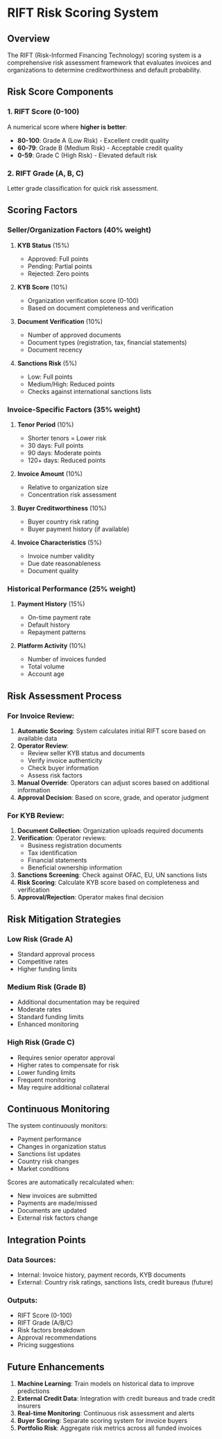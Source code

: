 # RIFT Risk Scoring System

## Overview

The RIFT (Risk-Informed Financing Technology) scoring system is a comprehensive risk assessment framework that evaluates invoices and organizations to determine creditworthiness and default probability.

## Risk Score Components

### 1. **RIFT Score** (0-100)
A numerical score where **higher is better**:
- **80-100**: Grade A (Low Risk) - Excellent credit quality
- **60-79**: Grade B (Medium Risk) - Acceptable credit quality
- **0-59**: Grade C (High Risk) - Elevated default risk

### 2. **RIFT Grade** (A, B, C)
Letter grade classification for quick risk assessment.

## Scoring Factors

### Seller/Organization Factors (40% weight)
1. **KYB Status** (15%)
   - Approved: Full points
   - Pending: Partial points
   - Rejected: Zero points

2. **KYB Score** (10%)
   - Organization verification score (0-100)
   - Based on document completeness and verification

3. **Document Verification** (10%)
   - Number of approved documents
   - Document types (registration, tax, financial statements)
   - Document recency

4. **Sanctions Risk** (5%)
   - Low: Full points
   - Medium/High: Reduced points
   - Checks against international sanctions lists

### Invoice-Specific Factors (35% weight)
1. **Tenor Period** (10%)
   - Shorter tenors = Lower risk
   - 30 days: Full points
   - 90 days: Moderate points
   - 120+ days: Reduced points

2. **Invoice Amount** (10%)
   - Relative to organization size
   - Concentration risk assessment

3. **Buyer Creditworthiness** (10%)
   - Buyer country risk rating
   - Buyer payment history (if available)

4. **Invoice Characteristics** (5%)
   - Invoice number validity
   - Due date reasonableness
   - Document quality

### Historical Performance (25% weight)
1. **Payment History** (15%)
   - On-time payment rate
   - Default history
   - Repayment patterns

2. **Platform Activity** (10%)
   - Number of invoices funded
   - Total volume
   - Account age

## Risk Assessment Process

### For Invoice Review:
1. **Automatic Scoring**: System calculates initial RIFT score based on available data
2. **Operator Review**: 
   - Review seller KYB status and documents
   - Verify invoice authenticity
   - Check buyer information
   - Assess risk factors
3. **Manual Override**: Operators can adjust scores based on additional information
4. **Approval Decision**: Based on score, grade, and operator judgment

### For KYB Review:
1. **Document Collection**: Organization uploads required documents
2. **Verification**: Operator reviews:
   - Business registration documents
   - Tax identification
   - Financial statements
   - Beneficial ownership information
3. **Sanctions Screening**: Check against OFAC, EU, UN sanctions lists
4. **Risk Scoring**: Calculate KYB score based on completeness and verification
5. **Approval/Rejection**: Operator makes final decision

## Risk Mitigation Strategies

### Low Risk (Grade A)
- Standard approval process
- Competitive rates
- Higher funding limits

### Medium Risk (Grade B)
- Additional documentation may be required
- Moderate rates
- Standard funding limits
- Enhanced monitoring

### High Risk (Grade C)
- Requires senior operator approval
- Higher rates to compensate for risk
- Lower funding limits
- Frequent monitoring
- May require additional collateral

## Continuous Monitoring

The system continuously monitors:
- Payment performance
- Changes in organization status
- Sanctions list updates
- Country risk changes
- Market conditions

Scores are automatically recalculated when:
- New invoices are submitted
- Payments are made/missed
- Documents are updated
- External risk factors change

## Integration Points

### Data Sources:
- Internal: Invoice history, payment records, KYB documents
- External: Country risk ratings, sanctions lists, credit bureaus (future)

### Outputs:
- RIFT Score (0-100)
- RIFT Grade (A/B/C)
- Risk factors breakdown
- Approval recommendations
- Pricing suggestions

## Future Enhancements

1. **Machine Learning**: Train models on historical data to improve predictions
2. **External Credit Data**: Integration with credit bureaus and trade credit insurers
3. **Real-time Monitoring**: Continuous risk assessment and alerts
4. **Buyer Scoring**: Separate scoring system for invoice buyers
5. **Portfolio Risk**: Aggregate risk metrics across all funded invoices
